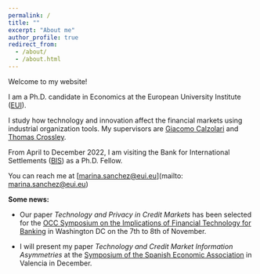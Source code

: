 ```yaml
---
permalink: /
title: ""
excerpt: "About me"
author_profile: true
redirect_from: 
  - /about/
  - /about.html
---
```

Welcome to my website! 

I am a Ph.D. candidate in Economics at the European University Institute ([EUI](https://eui.eu/economics)).

I study how technology and innovation affect the financial markets using industrial organization tools. My supervisors are [Giacomo Calzolari](https://sites.google.com/view/giacomo-calzolari) and [Thomas Crossley](https://sites.google.com/site/tfcrossley/). 

From April to December 2022, I am visiting the Bank for International Settlements ([BIS](https://bis.org)) as a Ph.D. Fellow. 

You can reach me at [marina.sanchez@eui.eu](mailto: marina.sanchez@eui.eu)



**Some news:**

* Our paper _Technology and Privacy in Credit Markets_ has been selected for the [OCC Symposium on the Implications of Financial Technology for Banking](https://web.cvent.com/event/79b254c5-682a-4f4d-9c17-874ffe19daf1/summary) in Washington DC on the 7th to 8th of November. 

* I will present my paper _Technology and Credit Market Information Asymmetries_ at the [Symposium of the Spanish Economic Association](http://www.asesec.org/simposio/) in Valencia in December.
